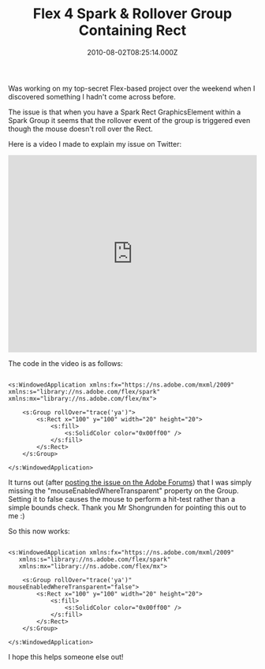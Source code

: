 ﻿---
coverImage: /images/fallback-post-header.png
date: "2010-08-02T08:25:14.000Z"
tags:
  - behaviour
  - code
  - expected
  - flex4
  - group
  - programming
  - rollover
  - spark
  - video
title: Flex 4 Spark & Rollover Group Containing Rect
oldUrl: /actionscript/flex-4-spark-rollover-group-containing-rect
---

Was working on my top-secret Flex-based project over the weekend when I discovered something I hadn't come across before.

<!-- more -->

The issue is that when you have a Spark Rect GraphicsElement within a Spark Group it seems that the rollover event of the group is triggered even though the mouse doesn't roll over the Rect.

Here is a video I made to explain my issue on Twitter:

<iframe width="100%" height="400" src="https://www.youtube.com/embed/9Ku4xY7vfyw" frameborder="0" allow="accelerometer; autoplay; clipboard-write; encrypted-media; gyroscope; picture-in-picture" allowfullscreen></iframe>

The code in the video is as follows:

```

<s:WindowedApplication xmlns:fx="https://ns.adobe.com/mxml/2009"
xmlns:s="library://ns.adobe.com/flex/spark"
xmlns:mx="library://ns.adobe.com/flex/mx">

    <s:Group rollOver="trace('ya')">
    	<s:Rect x="100" y="100" width="20" height="20">
    		<s:fill>
    			<s:SolidColor color="0x00ff00" />
    		</s:fill>
    	</s:Rect>
    </s:Group>

</s:WindowedApplication>

```

It turns out (after [posting the issue on the Adobe Forums](https://forums.adobe.com/message/3017631#3017631)) that I was simply missing the "mouseEnabledWhereTransparent" property on the Group. Setting it to false causes the mouse to perform a hit-test rather than a simple bounds check. Thank you Mr Shongrunden for pointing this out to me :)

So this now works:

```

<s:WindowedApplication xmlns:fx="https://ns.adobe.com/mxml/2009"
   xmlns:s="library://ns.adobe.com/flex/spark"
   xmlns:mx="library://ns.adobe.com/flex/mx">

	<s:Group rollOver="trace('ya')" mouseEnabledWhereTransparent="false">
		<s:Rect x="100" y="100" width="20" height="20">
			<s:fill>
				<s:SolidColor color="0x00ff00" />
			</s:fill>
		</s:Rect>
	</s:Group>

</s:WindowedApplication>

```

I hope this helps someone else out!
